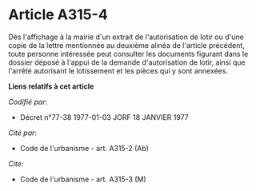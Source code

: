 # Article A315-4

Dès l'affichage à la mairie d'un extrait de l'autorisation de lotir ou d'une copie de la lettre mentionnée au deuxième alinéa
de l'article précédent, toute personne intéressée peut consulter les documents figurant dans le dossier déposé à l'appui de
la demande d'autorisation de lotir, ainsi que l'arrêté autorisant le lotissement et les pièces qui y sont annexées.

**Liens relatifs à cet article**

_Codifié par_:

  - Décret n°77-38 1977-01-03 JORF 18 JANVIER 1977

_Cité par_:

  - Code de l'urbanisme - art. A315-2 (Ab)

_Cite_:

  - Code de l'urbanisme - art. A315-3 (M)
